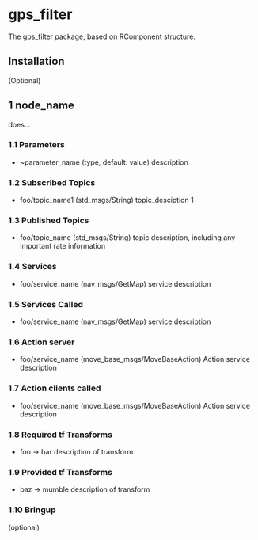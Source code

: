 # gps_filter

The gps_filter package, based on RComponent structure. 

## Installation

(Optional)


## 1 node_name

does...

### 1.1 Parameters

* ~parameter_name (type, default: value)
   description
   
### 1.2 Subscribed Topics

* foo/topic_name1 (std_msgs/String)
  topic_desciption 1

### 1.3 Published Topics

* foo/topic_name (std_msgs/String)
  topic description, including any important rate information

### 1.4 Services
* foo/service_name (nav_msgs/GetMap)
  service description

### 1.5 Services Called
* foo/service_name (nav_msgs/GetMap)
  service description

### 1.6 Action server
* foo/service_name (move_base_msgs/MoveBaseAction)
  Action service description

### 1.7 Action clients called
* foo/service_name (move_base_msgs/MoveBaseAction)
  Action service description

### 1.8 Required tf Transforms
* foo → bar
  description of transform

### 1.9 Provided tf Transforms
* baz → mumble
  description of transform

### 1.10 Bringup

(optional)
